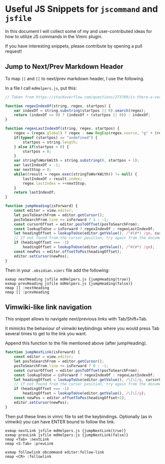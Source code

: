 # Useful JS Snippets for `jscommand` and `jsfile`

In this document I will collect some of my and user-contributed ideas for how to utilize JS commands in the Vimrc plugin.

If you have interesting snippets, please contribute by opening a pull request!


## Jump to Next/Prev Markdown Header

To map `]]` and `[[` to next/prev markdown header, I use the following.

In a file I call `mdHelpers.js`, put this:

```js
// Taken from https://stackoverflow.com/questions/273789/is-there-a-version-of-javascripts-string-indexof-that-allows-for-regular-expr

function regexIndexOf(string, regex, startpos) {
    var indexOf = string.substring(startpos || 0).search(regex);
    return (indexOf >= 0) ? (indexOf + (startpos || 0)) : indexOf;
}

function regexLastIndexOf(string, regex, startpos) {
    regex = (regex.global) ? regex : new RegExp(regex.source, "g" + (regex.ignoreCase ? "i" : "") + (regex.multiLine ? "m" : ""));
    if(typeof (startpos) == "undefined") {
        startpos = string.length;
    } else if(startpos < 0) {
        startpos = 0;
    }
    var stringToWorkWith = string.substring(0, startpos + 1);
    var lastIndexOf = -1;
    var nextStop = 0;
    while((result = regex.exec(stringToWorkWith)) != null) {
        lastIndexOf = result.index;
        regex.lastIndex = ++nextStop;
    }
    return lastIndexOf;
}

function jumpHeading(isForward) {
	const editor = view.editor;
	let posToSearchFrom = editor.getCursor();
	posToSearchFrom.line += isForward ? 1 : -1;
	const cursorOffset = editor.posToOffset(posToSearchFrom);
	const lookupToUse = isForward ? regexIndexOf : regexLastIndexOf;
	let headingOffset = lookupToUse(editor.getValue(), /^#(#*) /gm, cursorOffset);
	// If not found from the cursor position, try again from the document beginning (or reverse beginning)
	if (headingOffset === -1)
		headingOffset = lookupToUse(editor.getValue(), /^#(#*) /gm);
	const newPos = editor.offsetToPos(headingOffset);
	editor.setCursor(newPos);
}
```

Then in your `.obsidian.vimrc` file add the following:

```
exmap nextHeading jsfile mdHelpers.js {jumpHeading(true)}
exmap prevHeading jsfile mdHelpers.js {jumpHeading(false)}
nmap ]] :nextHeading
nmap [[ :prevHeading
```

## Vimwiki-like link navigation

This snippet allows to navigate next/previous links with Tab/Shift+Tab.

It mimicks the behaviour of vimwiki keybindings where you would press Tab several times to get to the link you want.

Append this function to the file mentioned above (after jumpHeading).

```js
function jumpNextLink(isForward) {
	const editor = view.editor;
	let posToSearchFrom = editor.getCursor();
	posToSearchFrom.line += isForward ? 0 : -1;
	const cursorOffset = editor.posToOffset(posToSearchFrom);
	const lookupToUse = isForward ? regexIndexOf : regexLastIndexOf;
	let headingOffset = lookupToUse(editor.getValue(), /\[\[/g, cursorOffset);
	// If not found from the cursor position, try again from the document beginning (or reverse beginning)
	if (headingOffset === -1)
		headingOffset = lookupToUse(editor.getValue(), /\[\[/g);
	const newPos = editor.offsetToPos(headingOffset+2);
	editor.setCursor(newPos);
}
```

Then put these lines in vimrc file to set the keybindings. Optionally (as in vimwiki) you can have ENTER bound to follow the link.

```
exmap nextLink jsfile mdHelpers.js {jumpNextLink(true)}
exmap prevLink jsfile mdHelpers.js {jumpNextLink(false)}
nmap <Tab> :nextLink
nmap <S-Tab> :prevLink

exmap followlink obcommand editor:follow-link
nmap <CR> :followlink
```

